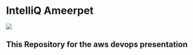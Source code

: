 # IntelliQ Ameerpet
![](https://riscenfraud.nl/wp-content/uploads/2021/08/logo-IntelliQ.png)

## This Repository for the aws devops presentation 
